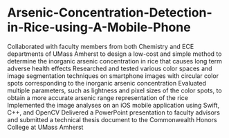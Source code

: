 # Arsenic-Concentration-Detection-in-Rice-using-A-Mobile-Phone

Collaborated with faculty members from both Chemistry and ECE departments of UMass Amherst to design a low-cost
and simple method to determine the inorganic arsenic concentration in rice that causes long term adverse health effects
Researched and tested various color spaces and image segmentation techniques on smartphone images with circular
color spots corresponding to the inorganic arsenic concentration
Evaluated multiple parameters, such as lightness and pixel sizes of the color spots, to obtain a more accurate arsenic
range representation of the rice
Implemented the image analyses on an iOS mobile application using Swift, C++, and OpenCV
Delivered a PowerPoint presentation to faculty advisors and submitted a technical thesis document to the
Commonwealth Honors College at UMass Amherst
